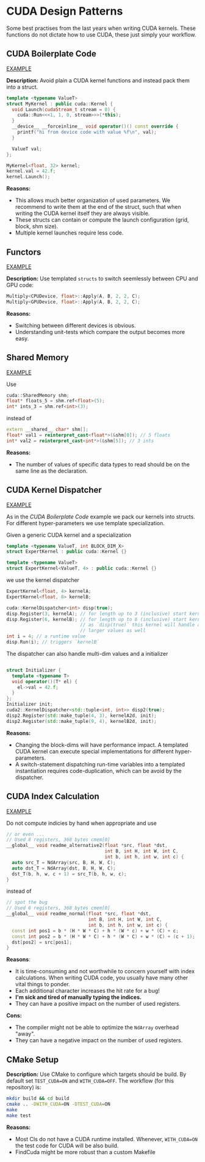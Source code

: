 # CUDA Design Patterns

Some best practises from the last years when writing CUDA kernels. These functions
do not dictate how to use CUDA, these just simply your workflow.

## CUDA Boilerplate Code

[EXAMPLE](./src/multiply/multiply_gpu.cu)

**Description:**
Avoid plain a CUDA kernel functions and instead pack them into a struct.


```cpp
template <typename ValueT>
struct MyKernel : public cuda::Kernel {
  void Launch(cudaStream_t stream = 0) {
    cuda::Run<<<1, 1, 0, stream>>>(*this);
  }
  __device__ __forceinline__ void operator()() const override {
    printf("hi from device code with value %f\n", val);
  }

  ValueT val;
};

MyKernel<float, 32> kernel;
kernel.val = 42.f;
kernel.Launch();
```

**Reasons:**

- This allows much better organization of used parameters. We recommend
to write them at the end of the struct, such that when writing the CUDA kernel itself
they are always visible.
- These structs can contain or compute the launch configuration (grid, block, shm size).
- Multiple kernel launches require less code.


## Functors

[EXAMPLE](./src/multiply.cc)

**Description:**
Use templated `structs` to switch seemlessly between CPU and GPU code:

```cpp
Multiply<CPUDevice, float>::Apply(A, B, 2, 2, C);
Multiply<GPUDevice, float>::Apply(A, B, 2, 2, C);
```

**Reasons:**

- Switching between different devices is obvious.
- Understanding unit-tests which compare the output becomes more easy.

## Shared Memory

[EXAMPLE](./src/sharedmemory.cu)

Use

```cpp
cuda::SharedMemory shm;
float* floats_5 = shm.ref<float>(5);
int* ints_3 = shm.ref<int>(3);
```

instead of

```cpp
extern __shared__ char* shm[];
float* val1 = reinterpret_cast<float*>(&shm[0]); // 5 floats
int* val2 = reinterpret_cast<int*>(&shm[5]); // 3 ints
```


**Reasons:**

- The number of values of specific data types to read should be on the same line as the declaration.

## CUDA Kernel Dispatcher

[EXAMPLE](./src/tune.cu)

As in the *CUDA Boilerplate Code* example we pack our kernels into structs. For different hyper-parameters we use template specialization.

Given a generic CUDA kernel and a specialization

```cpp
template <typename ValueT, int BLOCK_DIM_X>
struct ExpertKernel : public cuda::Kernel {}

template <typename ValueT>
struct ExpertKernel<ValueT, 4> : public cuda::Kernel {}
```

we use the kernel dispatcher

```cpp
ExpertKernel<float, 4> kernelA;
ExpertKernel<float, 8> kernelB;

cuda::KernelDispatcher<int> disp(true);
disp.Register(3, kernelA); // for length up to 3 (inclusive) start kernelA
disp.Register(6, kernelB); // for length up to 6 (inclusive) start kernelB
                           // as `disp(true)` this kernel will handle all
                           // larger values as well
int i = 4; // a runtime value
disp.Run(i); // triggers `kernelB`
```

The dispatcher can also handle multi-dim values and a initializer

```cpp

struct Initializer {
  template <typename T>
  void operator()(T* el) {
    el->val = 42.f;
  }
};
Initializer init;
cuda2::KernelDispatcher<std::tuple<int, int>> disp2(true);
disp2.Register(std::make_tuple(4, 3), kernelA2d, init);
disp2.Register(std::make_tuple(9, 4), kernelB2d, init);
```

**Reasons:**

- Changing the block-dims will have performance impact. A templated CUDA kernel can execute special implementations for different hyper-parameters.
- A switch-statement dispatching run-time variables into a templated instantiation requires code-duplication, which can be avoid by the dispatcher.

## CUDA Index Calculation

[EXAMPLE](./src/deprecated_examples.cu)

Do not compute indicies by hand when appropriate and use

```cpp
// or even ...
// Used 8 registers, 368 bytes cmem[0]
__global__ void readme_alternative2(float *src, float *dst,
                                    int B, int H, int W, int C,
                                    int b, int h, int w, int c) {
  auto src_T = NdArray(src, B, H, W, C);
  auto dst_T = NdArray(dst, B, H, W, C);
  dst_T(b, h, w, c + 1) = src_T(b, h, w, c);
}
```

instead of

```cpp
// spot the bug
// Used 6 registers, 368 bytes cmem[0]
__global__ void readme_normal(float *src, float *dst,
                              int B, int H, int W, int C,
                              int b, int h, int w, int c) {
  const int pos1 = b * (H * W * C) + h * (W * c) + w * (C) + c;
  const int pos2 = b * (H * W * C) + h * (W * C) + w * (C) + (c + 1);
  dst[pos2] = src[pos1];
}
```

**Reasons**:

- It is time-consuming and not worthwhile to concern yourself with index calculations. When writing CUDA code, you usually have many other vital things to ponder.
- Each additional character increases the hit rate for a bug!
- **I'm sick and tired of manually typing the indices.**
- They can have a positive impact on the number of used registers.

**Cons:**

- The compiler might not be able to optimize the `NdArray` overhead "away".
- They can have a negative impact on the number of used registers.

## CMake Setup

**Description:**
Use CMake to configure which targets should be build. By default set `TEST_CUDA=ON` and `WITH_CUDA=OFF`.
The workflow (for this repository) is:
```bash
mkdir build && cd build
cmake .. -DWITH_CUDA=ON -DTEST_CUDA=ON
make
make test
```

**Reasons:**

-  Most CIs do not have a CUDA runtime installed. Whenever, `WITH_CUDA=ON` the test code for CUDA will be also build.
-  FindCuda might be more robust than a custom Makefile

